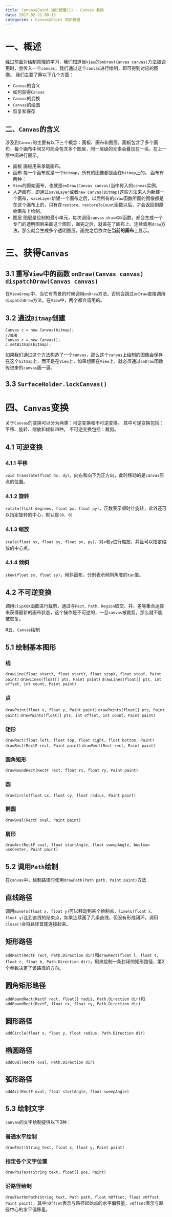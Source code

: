 ```yaml
---
title: Canvas&Paint 知识梳理(1) - Canvas 基础
date: 2017-02-21 00:13
categories : Canvas&Paint 知识梳理
---
```

# 一、概述
经过前面对绘制原理的学习，我们知道当`View`的`onDraw(Canvas canvas)`方法被调用时，会传入一个`canvas`，我们通过这个`canvas`进行绘制，即可得到对应的图像。
我们主要了解以下几个方面：
- `Canvas`的含义
-  如何获得`Canvas`
- `Canvas`的变换
- `Canvas`的绘图
- 恢复和保存

## 二、`Canvas`的含义
涉及到`Canvas`的主要有以下三个概念：画板、画布和图层，画板包含了多个画布，每个画布中间又可能会包含多个图层，同一层级的元素会叠加在一块，在上一层中间进行展示。
- 画板
画板用来承载画布。
- 画布
每一个画布就是一个`bitmap`，所有的图像都是画在`bitmap`上的。
画布有两种：
 - `View`的原始画布，也就是`onDraw(Canvas canvas)`当中传入的`canvas`实例。
 - 人造画布，即通过`saveLayer`或者`new Canvas(Bitmap)`这些方法来人为新建一个画布，`saveLayer`新建一个画布之后，以后所有的`draw`函数所画的图像都是在这个画布上的，只有在`restore、restoreToCount`函数以后，才会返回到原始画布上绘制。
- 图层
图层是绘制的最小单元，每次调用`canvas.drawXXX`函数，都会生成一个专门的透明图层来画这个图形，画完之后，就盖在了画布上。连续调用`draw`方法，那么就会生成多个透明图层，画完之后依次在**当前的画布**上显示。

# 三、获得`Canvas`
## 3.1 重写`View`中的函数 `onDraw(Canvas canvas)` `dispatchDraw(Canvas canvas)`
在`ViewGroup`中，当它有背景的时候调用`onDraw`方法，否则会跳过`onDraw`直接调用`dispatchDraw`方法，在`View`中，两个都会调用的。
## 3.2 通过`Bitmap`创建

```
Canvas c = new Canvas(bitmap);
//或者
Canvas c = new Canvas();
c.setBitmap(bitmap);
```
如果我们通过这个方法构造了一个`canvas`，那么这个`canvas`上绘制的图像会保存在这个`bitmap`上，而不是在`View`上，如果想画在`View`上，就必须通过`onDraw`函数传进来的`canvas`画一遍。
## 3.3 `SurfaceHolder.lockCanvas()`

# 四、`Canvas`变换
关于`Canvas`的变换可以分为两类：可逆变换和不可逆变换。
其中可逆变换包括：平移、旋转、缩放和倾斜四种。
不可逆变换包括：裁剪。
## 4.1 可逆变换
### 4.1.1  平移
`void translate(float dx, dy)`，向右和向下为正方向，此时移动的是`canvas`原点的位置。
### 4.1.2 旋转
`rotate(float degrees, float px, float py)`，正数表示顺时针旋转，此外还可以指定旋转的中心，默认是`(0, 0)`

### 4.1.3 缩放
`scale(float sx, float sy, float px, py)`，对`x`和`y`进行缩放，并且可以指定缩放的中心点。

### 4.1.4 倾斜
`skew(float sx, float sy)`，倾斜画布，分别表示倾斜角度的`tan`值。

## 4.2 不可逆变换
调用`clipXXX`函数进行裁剪，通过与`Rect、Path、Region`取交、并、差等集合运算来获得最新的画布状态，这个操作是不可逆的，一旦`canvas`被裁剪，那么就不能被恢复。

#五、`Canvas`绘制
## 5.1 绘制基本图形
### 线
 `drawLine(float startX, float startY, float stopX, float stopY, Paint paint)`
`drawLines(float[] pts, Paint paint)`
`drawLines(float[] pts, int offset, int count, Paint paint)`
### 点
`drawPoint(float x, float y, Paint paint)`
`drawPoints(float[] pts, Paint paint)`
`drawPoints(float[] pts, int offset, int count, Paint paint)`
### 矩形
`drawRect(float left, float top, float right, float bottom, Paint)`
`drawRect(RectF rect, Paint paint)`
`drawRect(Rect rect, Paint paint)`
### 圆角矩形
`drawRoundRect(RectF rect, float rx, float ry, Paint paint)`
### 圆
`drawCircle(float cx, float cy, float radius, Paint paint)`
### 椭圆
`drawOval(RectF oval, Paint paint)`
### 扇形
`drawArc(RectF oval, float startAngle, float sweepAngle, boolean useCenter, Paint paint)`

## 5.2 调用`Path`绘制
在`canvas`中，绘制路径时使用`drawPath(Path path, Paint paint)`方法
## 直线路径
调用`moveTo(float x, float y)`可以移动到某个绘制点，`lineTo(float x, float y)`连到直线的结束点，如果连续画了几条直线，但没有形成闭环，调用`close()`会将路径首尾连接起来。
## 矩形路径
`addRect(RectF rect, Path.Direction dir)`和`drawRect(float l, float t, float r, float b, Path.Direction dir)`，用来绘制一条封闭的矩形路径，第2个参数决定了该路径的方向。
## 圆角矩形路径
`addRoundRect(RectF rect, float[] radii, Path.Direction dir)`和`addRoundRect(RectF, float rx, float ry, Path.Direction dir)`
## 圆形路径
`addCircle(float x, float y, float radius, Path.Direction dir)`
## 椭圆路径
`addOval(RectF oval, Path.Direction dir)`
## 弧形路径
`addArc(RectF oval, float startAngle, float sweepAngle)`
## 5.3 绘制文字
`canvas`的文字绘制提供以下3种：
### 普通水平绘制
`drawText(String text, float x, float y, Paint paint)`
### 指定各个文字位置
`drawPosText(String text, float[] pos, Paint)`
### 沿路径绘制
`drawTextOnPath(String text, Path path, float hOffset, float vOffset, Paint paint)`，其中`hOffset`表示与路径起始点的水平偏移量，`vOffset`表示与路径中心的水平偏移量。
